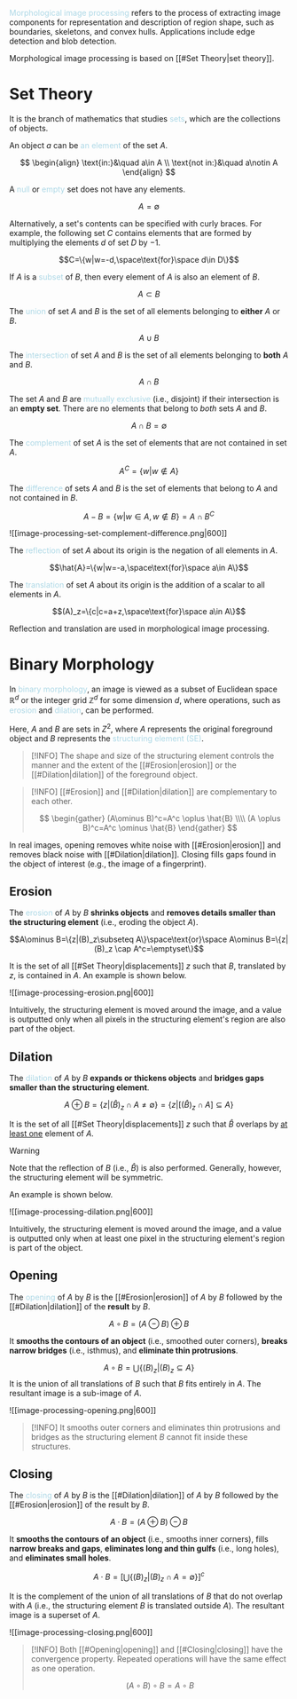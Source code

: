 <span style = "color:lightblue">Morphological image processing</span> refers to the process of extracting image components for representation and description of region shape, such as boundaries, skeletons, and convex hulls. Applications include edge detection and blob detection.

Morphological image processing is based on [[#Set Theory|set theory]].

# Set Theory
It is the branch of mathematics that studies <span style = "color:lightblue">sets</span>, which are the collections of objects.

An object $a$ can be <span style = "color:lightblue">an element</span> of the set $A$.

$$
\begin{align}
	\text{in:}&\quad a\in A \\
	\text{not in:}&\quad a\notin A
\end{align}
$$

A <span style = "color:lightblue">null</span> or <span style = "color:lightblue">empty</span> set does not have any elements.

$$A=\emptyset$$

Alternatively, a set's contents can be specified with curly braces. For example, the following set $C$ contains elements that are formed by multiplying the elements $d$ of set $D$ by $-1$.

$$C=\{w|w=-d,\space\text{for}\space d\in D\}$$

If $A$ is a <span style = "color:lightblue">subset</span> of $B$, then every element of $A$ is also an element of $B$.

$$A\subset B$$

The <span style = "color:lightblue">union</span> of set $A$ and $B$ is the set of all elements belonging to **either** $A$ or $B$.

$$A\cup B$$

The <span style = "color:lightblue">intersection</span> of set $A$ and $B$ is the set of all elements belonging to **both** $A$ and $B$.

$$A\cap B$$

The set $A$ and $B$ are <span style = "color:lightblue">mutually exclusive</span> (i.e., disjoint) if their intersection is an **empty set**. There are no elements that belong to *both* sets $A$ and $B$.

$$A\cap B=\emptyset$$

The <span style = "color:lightblue">complement</span> of set $A$ is the set of elements that are not contained in set $A$.

$$A^C=\{w|w\notin A\}$$

The <span style = "color:lightblue">difference</span> of sets $A$ and $B$ is the set of elements that belong to $A$ and not contained in $B$.

$$A-B=\{w|w\in A,w\notin B\}=A\cap B^C$$

![[image-processing-set-complement-difference.png|600]]

The <span style = "color:lightblue">reflection</span> of set $A$ about its origin is the negation of all elements in $A$.

$$\hat{A}=\{w|w=-a,\space\text{for}\space a\in A\}$$

The <span style = "color:lightblue">translation</span> of set $A$ about its origin is the addition of a scalar to all elements in $A$.

$$(A)_z=\{c|c=a+z,\space\text{for}\space a\in A\}$$

Reflection and translation are used in morphological image processing.

# Binary Morphology
In <span style = "color:lightblue">binary morphology</span>, an image is viewed as a subset of Euclidean space $\mathbb{R}^d$ or the integer grid $\mathbb{Z}^d$ for some dimension $d$, where operations, such as <span style = "color:lightblue">erosion</span> and <span style = "color:lightblue">dilation</span>, can be performed.

Here, $A$ and $B$ are sets in $Z^2$, where $A$ represents the original foreground object and $B$ represents the <span style = "color:lightblue">structuring element (SE)</span>.

> [!INFO]
> The shape and size of the structuring element controls the manner and the extent of the [[#Erosion|erosion]] or the [[#Dilation|dilation]] of the foreground object.

> [!INFO]
> [[#Erosion]] and [[#Dilation|dilation]] are complementary to each other.
> 
> $$
> \begin{gather}
> (A\ominus B)^c=A^c \oplus \hat{B} \\\\
> (A \oplus B)^c=A^c \ominus \hat{B}
> \end{gather}
> $$

In real images, opening removes white noise with [[#Erosion|erosion]] and removes black noise with [[#Dilation|dilation]]. Closing fills gaps found in the object of interest (e.g., the image of a fingerprint).

## Erosion
The <span style = "color:lightblue">erosion</span> of $A$ by $B$ **shrinks objects** and **removes details smaller than the structuring element** (i.e., eroding the object $A$).

$$A\ominus B=\{z|(B)_z\subseteq A\}\space\text{or}\space A\ominus B=\{z|(B)_z \cap A^c=\emptyset\}$$

It is the set of all [[#Set Theory|displacements]] $z$ such that $B$, translated by $z$, is contained in $A$. An example is shown below.

![[image-processing-erosion.png|600]]

Intuitively, the structuring element is moved around the image, and a value is outputted only when all pixels in the structuring element's region are also part of the object.

## Dilation
The <span style = "color:lightblue">dilation</span> of $A$ by $B$ **expands or thickens objects** and **bridges gaps smaller than the structuring element**.

$$A\oplus B=\{z|(\hat{B})_z\cap A\neq\emptyset\}=\{z|\left[(\hat{B})_z\cap A\right]\subseteq A\}$$

It is the set of all [[#Set Theory|displacements]] $z$ such that $\hat{B}$ overlaps by <u>at least one</u> element of $A$.

> [!WARNING]
> Note that the reflection of $B$ (i.e., $\hat{B}$) is also performed. Generally, however, the structuring element will be symmetric.

An example is shown below.

![[image-processing-dilation.png|600]]

Intuitively, the structuring element is moved around the image, and a value is outputted only when at least one pixel in the structuring element's region is part of the object.

## Opening
The <span style = "color:lightblue">opening</span> of $A$ by $B$ is the [[#Erosion|erosion]] of $A$ by $B$ followed by the [[#Dilation|dilation]] of the **result** by $B$.

$$A\circ B=(A\ominus B)\oplus B$$

It **smooths the contours of an object** (i.e., smoothed outer corners), **breaks narrow bridges** (i.e., isthmus), and **eliminate thin protrusions**.

$$A\circ B=\bigcup\{(B)_z|(B)_z\subseteq A\}$$
It is the union of all translations of $B$ such that $B$ fits entirely in $A$. The resultant image is a sub-image of $A$.

![[image-processing-opening.png|600]]

> [!INFO]
> It smooths outer corners and eliminates thin protrusions and bridges as the structuring element $B$ cannot fit inside these structures.

## Closing
The <span style = "color:lightblue">closing</span> of $A$ by $B$ is the [[#Dilation|dilation]] of $A$ by $B$ followed by the [[#Erosion|erosion]] of the result by $B$.

$$A\cdot B=(A\oplus B)\ominus B$$

It **smooths the contours of an object** (i.e., smooths inner corners), fills **narrow breaks and gaps**, **eliminates long and thin gulfs** (i.e., long holes), and **eliminates small holes**.

$$A\cdot B=\left[\bigcup\{(B)_z|(B)_z\cap A=\emptyset\}\right]^c$$

It is the complement of the union of all translations of $B$ that do not overlap with $A$ (i.e., the structuring element $B$ is translated outside $A$). The resultant image is a superset of $A$.

![[image-processing-closing.png|600]]

> [!INFO]
> Both [[#Opening|opening]] and [[#Closing|closing]] have the convergence property. Repeated operations will have the same effect as one operation.
> 
> $$(A\circ B)\circ B=A\circ B$$

